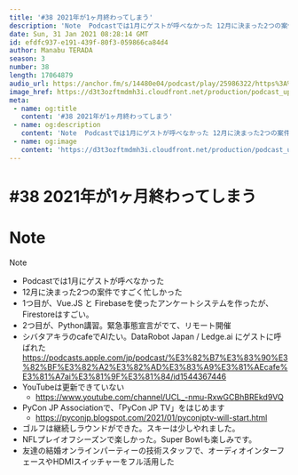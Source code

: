 ```yaml
---
title: '#38 2021年が1ヶ月終わってしまう'
description: 'Note  Podcastでは1月にゲストが呼べなかった 12月に決まった2つの案件ですごく忙しかった 1つ目が、Vue.JS と Firebaseを使ったアンケートシステムを作ったが、Firesto'
date: Sun, 31 Jan 2021 08:28:14 GMT
id: efdfc937-e191-439f-80f3-059866ca84d4
author: Manabu TERADA
season: 3
number: 38
length: 17064879
audio_url: https://anchor.fm/s/14480e04/podcast/play/25986322/https%3A%2F%2Fd3ctxlq1ktw2nl.cloudfront.net%2Fstaging%2F2021-0-31%2F6b213cfa-bc03-c773-25fa-65cdf08e2aa8.mp3
image_href: https://d3t3ozftmdmh3i.cloudfront.net/production/podcast_uploaded/3302665/3302665-1582446732992-f3e5401da36c1.jpg
meta:
 - name: og:title
   content: '#38 2021年が1ヶ月終わってしまう'
 - name: og:description
   content: 'Note  Podcastでは1月にゲストが呼べなかった 12月に決まった2つの案件ですごく忙しかった 1つ目が、Vue.JS と Firebaseを使ったアンケートシステムを作ったが、Firesto'
 - name: og:image
   content: 'https://d3t3ozftmdmh3i.cloudfront.net/production/podcast_uploaded/3302665/3302665-1582446732992-f3e5401da36c1.jpg'
---
```

# #38 2021年が1ヶ月終わってしまう

<DisplayDate :dateStr="'Sun, 31 Jan 2021 08:28:14 GMT'" />
<DisplaySeason :season="3" :topic="38" />


# Note

<p>Note</p>
<ul>
 <li>Podcastでは1月にゲストが呼べなかった</li>
 <li>12月に決まった2つの案件ですごく忙しかった</li>
  <li>1つ目が、Vue.JS と Firebaseを使ったアンケートシステムを作ったが、Firestoreはすごい。</li>
  <li>2つ目が、Python講習。緊急事態宣言がでて、リモート開催</li>
  <li>シバタアキラのcafeでAIたい。DataRobot Japan / Ledge.ai にゲストに呼ばれた<a href="https://podcasts.apple.com/jp/podcast/%E3%82%B7%E3%83%90%E3%82%BF%E3%82%A2%E3%82%AD%E3%83%A9%E3%81%AEcafe%E3%81%A7ai%E3%81%9F%E3%81%84/id1544367446" rel="noreferrer nofollow noopener" target="_blank">https://podcasts.apple.com/jp/podcast/%E3%82%B7%E3%83%90%E3%82%BF%E3%82%A2%E3%82%AD%E3%83%A9%E3%81%AEcafe%E3%81%A7ai%E3%81%9F%E3%81%84/id1544367446</a></li>
  <li>YouTubeは更新できていない
    <ul>
      <li><a href="https://www.youtube.com/channel/UCL_-nmu-RxwGCBhBREkd9VQ" rel="noreferrer nofollow noopener" target="_blank">https://www.youtube.com/channel/UCL_-nmu-RxwGCBhBREkd9VQ</a></li>
    </ul>
  </li>
  <li>PyCon JP Associationで、「PyCon JP TV」をはじめます
    <ul>
      <li><a href="https://pyconjp.blogspot.com/2021/01/pyconjptv-will-start.html" rel="noreferrer nofollow noopener" target="_blank">https://pyconjp.blogspot.com/2021/01/pyconjptv-will-start.html</a></li>
    </ul>
  </li>
  <li>ゴルフは継続しラウンドができた。スキーは少しやれました。</li>
  <li>NFLプレイオフシーズンで楽しかった。Super Bowlも楽しみです。</li>
  <li>友達の結婚オンラインパーティーの技術スタッフで、オーディオインターフェースやHDMIスイッチャーをフル活用した</li>
</ul>



<Player title="#38 2021年が1ヶ月終わってしまう" 
  audio_url="https://anchor.fm/s/14480e04/podcast/play/25986322/https%3A%2F%2Fd3ctxlq1ktw2nl.cloudfront.net%2Fstaging%2F2021-0-31%2F6b213cfa-bc03-c773-25fa-65cdf08e2aa8.mp3" 
  image_href="https://d3t3ozftmdmh3i.cloudfront.net/production/podcast_uploaded/3302665/3302665-1582446732992-f3e5401da36c1.jpg" 
/>

